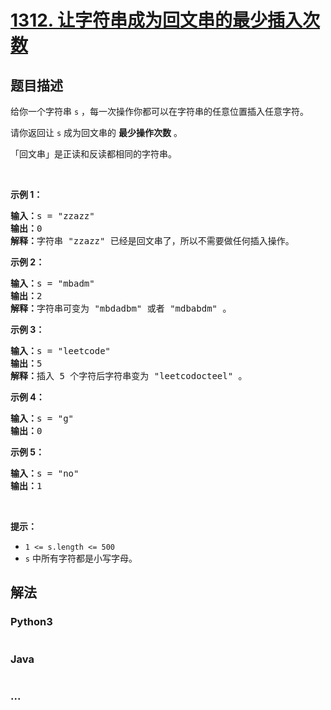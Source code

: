 # [1312. 让字符串成为回文串的最少插入次数](https://leetcode-cn.com/problems/minimum-insertion-steps-to-make-a-string-palindrome)

## 题目描述
<!-- 这里写题目描述 -->
<p>给你一个字符串&nbsp;<code>s</code>&nbsp;，每一次操作你都可以在字符串的任意位置插入任意字符。</p>

<p>请你返回让&nbsp;<code>s</code>&nbsp;成为回文串的&nbsp;<strong>最少操作次数</strong>&nbsp;。</p>

<p>「回文串」是正读和反读都相同的字符串。</p>

<p>&nbsp;</p>

<p><strong>示例 1：</strong></p>

<pre>
<strong>输入：</strong>s = &quot;zzazz&quot;
<strong>输出：</strong>0
<strong>解释：</strong>字符串 &quot;zzazz&quot; 已经是回文串了，所以不需要做任何插入操作。
</pre>

<p><strong>示例 2：</strong></p>

<pre>
<strong>输入：</strong>s = &quot;mbadm&quot;
<strong>输出：</strong>2
<strong>解释：</strong>字符串可变为 &quot;mbdadbm&quot; 或者 &quot;mdbabdm&quot; 。
</pre>

<p><strong>示例 3：</strong></p>

<pre>
<strong>输入：</strong>s = &quot;leetcode&quot;
<strong>输出：</strong>5
<strong>解释：</strong>插入 5 个字符后字符串变为 &quot;leetcodocteel&quot; 。
</pre>

<p><strong>示例 4：</strong></p>

<pre>
<strong>输入：</strong>s = &quot;g&quot;
<strong>输出：</strong>0
</pre>

<p><strong>示例 5：</strong></p>

<pre>
<strong>输入：</strong>s = &quot;no&quot;
<strong>输出：</strong>1
</pre>

<p>&nbsp;</p>

<p><strong>提示：</strong></p>

<ul>
	<li><code>1 &lt;= s.length &lt;= 500</code></li>
	<li><code>s</code>&nbsp;中所有字符都是小写字母。</li>
</ul>



## 解法
<!-- 这里可写通用的实现逻辑 -->


### Python3
<!-- 这里可写当前语言的特殊实现逻辑 -->

```python

```

### Java
<!-- 这里可写当前语言的特殊实现逻辑 -->

```java

```

### ...
```

```
